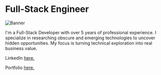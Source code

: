 # Full-Stack Engineer

![Banner](https://i.pinimg.com/originals/61/34/37/61343711f3f889060d37d07a309d2bd1.gif)

I'm a Full-Stack Developer with over 5 years of professional experience. I specialize in researching obscure and emerging technologies to uncover hidden opportunities. My focus is turning technical exploration into real business value.

LinkedIn [here.](https://www.linkedin.com/in/khosbilegt-bilegsaikhan-82929424b/)

Portfolio [here.](https://koso.dev/)
